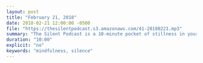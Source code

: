 ```yaml
---
layout: post
title: "February 21, 2018"
date: 2018-02-21 12:00:00 -0500
file: "https://thesilentpodcast.s3.amazonaws.com/41-20180221.mp3"
summary: "The Silent Podcast is a 10-minute pocket of stillness in your day. Listen to it at a set time every day, in the middle of a busy commute, or when you simply need a break from all of the hustle and bustle of distraction around you."
duration: "10:00"
explicit: "no"
keywords: "mindfulness, silence"
---
```

